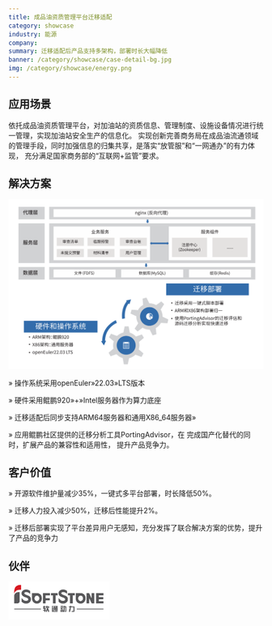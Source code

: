 ```yaml
---
title: 成品油资质管理平台迁移适配
category: showcase
industry: 能源
company: 
summary: 迁移适配后产品支持多架构，部署时长大幅降低
banner: /category/showcase/case-detail-bg.jpg
img: /category/showcase/energy.png
---
```


## 应用场景

依托成品油资质管理平台，对加油站的资质信息、管理制度、设施设备情况进行统一管理，实现加油站安全生产的信息化。
实现创新完善商务局在成品油流通领域的管理手段，同时加强信息的归集共享，是落实“放管服”和“一网通办”的有力体现，
充分满足国家商务部的“互联网+监管”要求。

## 解决方案

<div class="case-img"><img src="./chengpinyou.jpg"  ></div>

 » 操作系统采用openEuler»22.03»LTS版本

 » 硬件采用鲲鹏920»+»Intel服务器作为算力底座

 » 迁移适配后同步支持ARM64服务器和通用X86_64服务器»
 
 » 应用鲲鹏社区提供的迁移分析工具PortingAdvisor，在
完成国产化替代的同时，扩展产品的兼容性和适用性，
提升产品竞争力。



## 客户价值

 » 开源软件维护量减少35%，一键式多平台部署，时长降低50%。

 » 迁移人力投入减少50%，迁移后性能提升2%。

 » 迁移后部署实现了平台差异用户无感知，充分发挥了联合解决方案的优势，提升了产品的竞争力


## 伙伴

<img src="./ruantong.jpg" width="200" >
